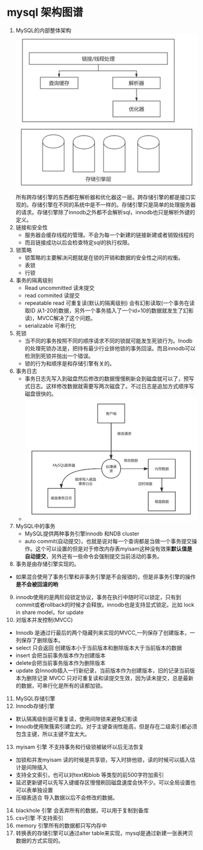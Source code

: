 # mysql 架构图谱

1.  MySQL的内部整体架构![MySQL基础架构](../images/MySQL基础架构.png)
   所有跨存储引擎的东西都在解析器和优化器这一层。跨存储引擎的都是接口实现的。存储引擎在不同的系统中是不一样的。存储引擎只是简单的处理服务器的请求。存储引擎除了innodb之外都不会解析sql，innodb也只是解析外键的定义。
2. 链接和安全性
   - 服务器会缓存线程的管理。不会为每一个新建的链接新建或者销毁线程的
   - 而且链接成功以后会检查特定sql的执行权限。
3. 锁策略
   - 锁策略的主要解决问题就是在锁的开销和数据的安全性之间的权衡。
   - 表锁
   - 行锁
4. 事务的隔离级别
   - Read uncommitted 读未提交
   - read commited 读提交
   - repeatable read 可重复读(默认的隔离级别) 会有幻影读取(一个事务在读取ID 从1-20的数据，另外一个事务插入了一个id=10的数据就发生了幻影读)，MVCC解决了这个问题。
   - serializable 可串行化
5. 死锁
   - 当不同的事务按照不同的顺序请求不同的锁就可能发生死锁行为。Inodb的处理死锁办法是，把持有最少行业排他锁的事务回滚。而且innodb可以检测到死锁并抛出一个错误。
   - 锁的行为和顺序是和存储引擎有关的。
6. 事务日志
   - 事务日志先写入到磁盘然后修改的数据慢慢刷新会到磁盘就可以了，预写式日志。这样修改数据就需要写两次磁盘了。不过日志是追加方式顺序写磁盘很快的。
   - ![MySQL修改数据过程](../images/MySQL修改数据过程.png)
7. MySQL中的事务
   - MySQL提供两种事务引擎Innodb 和NDB cluster
   - auto commit(自动提交)，也就是说对每一个查询都是当做一个事务提交操作。这个可以设置的但是对于修改内存表myisam这种没有效果**默认值是自动提交**，另外还有一些命令会强制提交当前活动的事务。
8.  事务是由存储引擎实现的。
   - 如果混合使用了事务引擎和非事务引擎是不会报错的，但是非事务引擎的操作**是不会被回滚的哟**
9.  innodb使用的是两阶段锁定协议，事务在执行中随时可以锁定，只有到commit或者rollback的时候才会释放。innodb也是支持显式锁定。比如 lock in share model，for update
10.  对版本并发控制(MVCC)
   - Innodb 是通过行最后的两个隐藏列来实现的MVCC,一列保存了创建版本，一列保存了删除版本。
   - select 只会返回 创建版本小于当前版本和删除版本大于当前版本的数据
   - insert 会把当前事务版本作为创建版本
   - delete会把当前事务版本作为删除版本
   - update 会Innodb插入一行新纪录，当前版本作为创建版本，旧的记录当前版本为删除记录
     MVCC 只对可重复读和读提交生效，因为读未提交，总是最新的数据，可串行化是所有的读都加锁。
11.  MySQL存储引擎
12.  Innodb存储引擎
   - 默认隔离级别是可重复读，使用间隙锁来避免幻影读
   - Innodb使用聚簇索引建立的。对于主键查询性能高，但是存在二级索引都必须包含主键，所以主键不宜太大。
13.  myisam 引擎 不支持事务和行级锁被破坏以后无法恢复
   - 加锁和并发myisam 读的时候是共享锁，写入时排他锁，读的时候可以插入估计是间隙插入
   - 支持全文索引，也可以对text和blob 等类型的前500字符加索引
   - 延迟更新键可以先写入键缓存区慢慢刷回磁盘速度会快不少。可以全局设置也可以表单独设置
   - 压缩表适合 导入数据以后不会修改的数据。
14.  blackhole 引擎 会丢弃所有的数据，可以用于复制到备库
15.  csv引擎 不支持索引
16.  memory 引擎所有的数据都只写内存中
17.  转换表的存储引擎可以通过alter table来实现，mysql是通过新建一张表拷贝数据的方式实现的。

